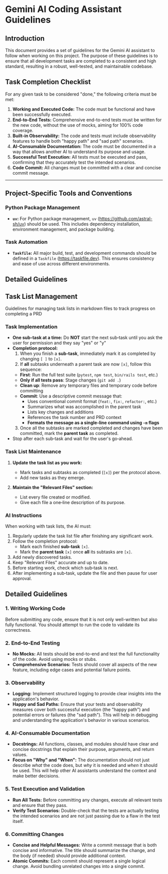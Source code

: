 # Gemini AI Coding Assistant Guidelines

## Introduction

This document provides a set of guidelines for the Gemini AI assistant to follow when working on this project. The purpose of these guidelines is to ensure that all development tasks are completed to a consistent and high standard, resulting in a robust, well-tested, and maintainable codebase.

## Task Completion Checklist

For any given task to be considered "done," the following criteria must be met:

1.  **Working and Executed Code:** The code must be functional and have been successfully executed.
2.  **End-to-End Tests:** Comprehensive end-to-end tests must be written for the new code, without the use of mocks, aiming for 100% code coverage.
3.  **Built-in Observability:** The code and tests must include observability features to handle both "happy path" and "sad path" scenarios.
4.  **AI-Consumable Documentation:** The code must be documented in a way that allows another AI to understand its purpose and usage.
5.  **Successful Test Execution:** All tests must be executed and pass, confirming that they accurately test the intended scenarios.
6.  **Code Commit:** All changes must be committed with a clear and concise commit message.

---

## Project-Specific Tools and Conventions

### Python Package Management

*   **`uv`:** For Python package management, `uv` (https://github.com/astral-sh/uv) should be used. This includes dependency installation, environment management, and package building.

### Task Automation

*   **`Taskfile`:** All major build, test, and development commands should be defined in a `Taskfile` (https://taskfile.dev). This ensures consistency and ease of use across different environments.

## Detailed Guidelines

## Task List Management

Guidelines for managing task lists in markdown files to track progress on completing a PRD

### Task Implementation
- **One sub-task at a time:** Do **NOT** start the next sub‑task until you ask the user for permission and they say "yes" or "y"
- **Completion protocol:**  
  1. When you finish a **sub‑task**, immediately mark it as completed by changing `[ ]` to `[x]`.
  2. If **all** subtasks underneath a parent task are now `[x]`, follow this sequence:
    - **First**: Run the full test suite (`pytest`, `npm test`, `bin/rails test`, etc.)
    - **Only if all tests pass**: Stage changes (`git add .`)
    - **Clean up**: Remove any temporary files and temporary code before committing
    - **Commit**: Use a descriptive commit message that:
      - Uses conventional commit format (`feat:`, `fix:`, `refactor:`, etc.)
      - Summarizes what was accomplished in the parent task
      - Lists key changes and additions
      - References the task number and PRD context
      - **Formats the message as a single-line command using `-m` flags**
  3. Once all the subtasks are marked completed and changes have been committed, mark the **parent task** as completed.
- Stop after each sub‑task and wait for the user's go‑ahead.

### Task List Maintenance

1. **Update the task list as you work:**
   - Mark tasks and subtasks as completed (`[x]`) per the protocol above.
   - Add new tasks as they emerge.

2. **Maintain the "Relevant Files" section:**
   - List every file created or modified.
   - Give each file a one‑line description of its purpose.

### AI Instructions

When working with task lists, the AI must:

1. Regularly update the task list file after finishing any significant work.
2. Follow the completion protocol:
   - Mark each finished **sub‑task** `[x]`.
   - Mark the **parent task** `[x]` once **all** its subtasks are `[x]`.
3. Add newly discovered tasks.
4. Keep "Relevant Files" accurate and up to date.
5. Before starting work, check which sub‑task is next.
6. After implementing a sub‑task, update the file and then pause for user approval.

## Detailed Guidelines

### 1. Writing Working Code

Before submitting any code, ensure that it is not only well-written but also fully functional. You should attempt to run the code to validate its correctness.

### 2. End-to-End Testing

-   **No Mocks:** All tests should be end-to-end and test the full functionality of the code. Avoid using mocks or stubs.
-   **Comprehensive Scenarios:** Tests should cover all aspects of the new feature, including edge cases and potential failure points.

### 3. Observability

-   **Logging:** Implement structured logging to provide clear insights into the application's behavior.
-   **Happy and Sad Paths:** Ensure that your tests and observability measures cover both successful execution (the "happy path") and potential errors or failures (the "sad path"). This will help in debugging and understanding the application's behavior in various scenarios.

### 4. AI-Consumable Documentation

-   **Docstrings:** All functions, classes, and modules should have clear and concise docstrings that explain their purpose, arguments, and return values.
-   **Focus on "Why" and "When":** The documentation should not just describe *what* the code does, but *why* it is needed and *when* it should be used. This will help other AI assistants understand the context and make better decisions.

### 5. Test Execution and Validation

-   **Run All Tests:** Before committing any changes, execute all relevant tests and ensure that they pass.
-   **Verify Test Scenarios:** Double-check that the tests are actually testing the intended scenarios and are not just passing due to a flaw in the test itself.

### 6. Committing Changes

-   **Concise and Helpful Messages:** Write a commit message that is both concise and informative. The title should summarize the change, and the body (if needed) should provide additional context.
-   **Atomic Commits:** Each commit should represent a single logical change. Avoid bundling unrelated changes into a single commit.
